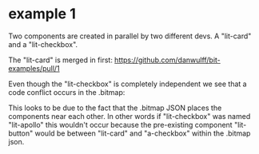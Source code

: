 # example 1

Two components are created in parallel by two different devs. A "lit-card" and a "lit-checkbox".

The "lit-card" is merged in first: https://github.com/danwulff/bit-examples/pull/1

Even though the "lit-checkbox" is completely independent we see that a code conflict occurs in the .bitmap: []()

This looks to be due to the fact that the .bitmap JSON places the components near each other. In other words if "lit-checkbox" was named "lit-apollo" this wouldn't occur because the pre-existing component "lit-button" would be between "lit-card" and "a-checkbox" within the .bitmap json.
